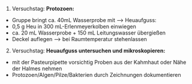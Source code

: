 1. Versuchstag:
**Protozoen:**
- Gruppe bringt ca. 40mL Wasserprobe mit 
--> Heuaufguss:
- 0,5 g Heu in 300 mL-Erlenmeyerkolben einwiegen 
- ca. 20 mL Wasserprobe + 150 mL Leitungswasser übergießen 
- Deckel auflegen --> bei Raumtemperatur stehenlassen

2. Versuchstag:
**Heuaufguss untersuchen und mikroskopieren:**
- mit der Pasteurpipette vorsichtig Proben aus der Kahmhaut oder Nähe der Halmes nehmen
- Protozoen/Algen/Pilze/Bakterien durch Zeichnungen dokumentieren